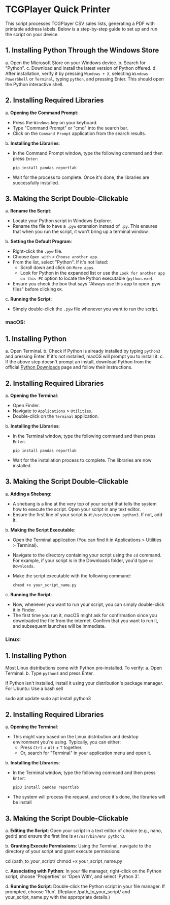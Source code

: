 # TCGPlayer Quick Printer

This script processes TCGPlayer CSV sales lists, generating a PDF with printable address labels. Below is a step-by-step guide to set up and run the script on your device.

## 1. Installing Python Through the Windows Store
a. Open the Microsoft Store on your Windows device.
b. Search for "Python".
c. Download and install the latest version of Python offered.
d. After installation, verify it by pressing `Windows + X`, selecting `Windows PowerShell` or `Terminal`, typing `python`, and pressing Enter. This should open the Python interactive shell.


## 2. Installing Required Libraries
a. **Opening the Command Prompt**:
   - Press the `Windows` key on your keyboard.
   - Type "Command Prompt" or "cmd" into the search bar.
   - Click on the `Command Prompt` application from the search results.

b. **Installing the Libraries**:
   - In the Command Prompt window, type the following command and then press `Enter`:

     ```
     pip install pandas reportlab
     ```

   - Wait for the process to complete. Once it's done, the libraries are successfully installed.


## 3. Making the Script Double-Clickable
a. **Rename the Script**: 
   - Locate your Python script in Windows Explorer.
   - Rename the file to have a `.pyw` extension instead of `.py`. This ensures that when you run the script, it won't bring up a terminal window.
   
b. **Setting the Default Program**:
   - Right-click the `.pyw` file.
   - Choose `Open with` > `Choose another app`.
   - From the list, select "Python". If it's not listed:
     - Scroll down and click on `More apps`.
     - Look for Python in the expanded list or use the `Look for another app on this PC` option to locate the Python executable (`python.exe`).
   - Ensure you check the box that says "Always use this app to open .pyw files" before clicking `OK`.

c. **Running the Script**: 
   - Simply double-click the `.pyw` file whenever you want to run the script.



### macOS:
## 1. Installing Python
a. Open Terminal.
b. Check if Python is already installed by typing `python3` and pressing Enter. If it's not installed, macOS will prompt you to install it.
c. If the above step doesn't prompt an install, download Python from the official [Python Downloads](https://www.python.org/downloads/mac-osx/) page and follow their instructions.


## 2. Installing Required Libraries
a. **Opening the Terminal**:
   - Open Finder.
   - Navigate to `Applications` > `Utilities`.
   - Double-click on the `Terminal` application.


b. **Installing the Libraries**:
   - In the Terminal window, type the following command and then press `Enter`:

     ```
     pip install pandas reportlab
     ```

   - Wait for the installation process to complete. The libraries are now installed.


## 3. Making the Script Double-Clickable
a. **Adding a Shebang**:
   - A shebang is a line at the very top of your script that tells the system how to execute the script. Open your script in any text editor.
   - Ensure the first line of your script is `#!/usr/bin/env python3`. If not, add it.
   
b. **Making the Script Executable**:
   - Open the Terminal application (You can find it in Applications > Utilities > Terminal).
   - Navigate to the directory containing your script using the `cd` command. For example, if your script is in the Downloads folder, you'd type `cd Downloads`.
   - Make the script executable with the following command:

     ```
     chmod +x your_script_name.py
     ```

c. **Running the Script**: 
   - Now, whenever you want to run your script, you can simply double-click it in Finder.
   - The first time you run it, macOS might ask for confirmation since you downloaded the file from the internet. Confirm that you want to run it, and subsequent launches will be immediate.




### Linux:
## 1. Installing Python
Most Linux distributions come with Python pre-installed. To verify:
a. Open Terminal.
b. Type `python3` and press Enter.

If Python isn't installed, install it using your distribution's package manager. For Ubuntu:
Use a bash sell

sudo apt update
sudo apt install python3


## 2. Installing Required Libraries
a. **Opening the Terminal**:
   - This might vary based on the Linux distribution and desktop environment you're using. Typically, you can either:
     - Press `Ctrl` + `Alt` + `T` together.
     - Or, search for "Terminal" in your application menu and open it.

b. **Installing the Libraries**:
   - In the Terminal window, type the following command and then press `Enter`:

     ```
     pip3 install pandas reportlab
     ```

   - The system will process the request, and once it's done, the libraries will be install


## 3. Making the Script Double-Clickable
a. **Editing the Script**: Open your script in a text editor of choice (e.g., nano, gedit) and ensure the first line is `#!/usr/bin/env python3`.

b. **Granting Execute Permissions**: Using the Terminal, navigate to the directory of your script and grant execute permissions:

cd /path_to_your_script/
chmod +x your_script_name.py

c. **Associating with Python**: In your file manager, right-click on the Python script, choose 'Properties' or 'Open With', and select 'Python 3'.

d. **Running the Script**: Double-click the Python script in your file manager. If prompted, choose 'Run'. (Replace /path_to_your_script/ and your_script_name.py with the appropriate details.)


